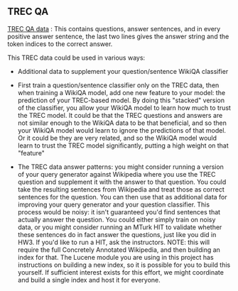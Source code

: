 ## TREC QA

[TREC QA
data](http://cs.jhu.edu/~xuchen/packages/jacana-qa-naacl2013-data-results.tar.bz2)
: This contains questions, answer sentences, and in every positive
answer sentence, the last two lines gives the answer string and the
token indices to the correct answer.

This TREC data could be used in various ways:

* Additional data to supplement your question/sentence WikiQA classifier

* First train a question/sentence classifier only on the TREC data,
  then when training a WikiQA model, add one new feature to your
  model: the prediction of your TREC-based model.  By doing this
  "stacked" version of the classifier, you allow your WikiQA model to
  learn how much to trust the TREC model.  It could be that the TREC
  questions and answers are not similar enough to the WikiQA data to
  be that beneficial, and so then your WikiQA model would learn to
  ignore the predictions of that model.  Or it could be they are very
  related, and so the WikiQA model would learn to trust the TREC model
  significantly, putting a high weight on that "feature"

* The TREC data answer patterns: you might consider running a version
  of your query generator against Wikipedia where you use the TREC
  question and supplement it with the answer to that question.  You
  could take the resulting sentences from Wikipedia and treat those as
  correct sentences for the question.  You can then use that as
  additional data for improving your query generator and your question
  classifier.  This process would be noisy: it isn't guaranteed you'd
  find sentences that actually answer the question.  You could either
  simply train on noisy data, or you might consider running an MTurk
  HIT to validate whether these sentences do in fact answer the
  questions, just like you did in HW3.  If you'd like to run a HIT,
  ask the instructors.  NOTE: this will require the full Concretely
  Annotated Wikipedia, and then building an index for that.  The
  Lucene module you are using in this project has instructions on
  building a new index, so it is possible for you to build this
  yourself.  If sufficient interest exists for this effort, we might
  coordinate and build a single index and host it for everyone.

